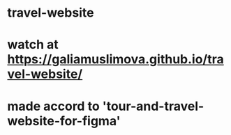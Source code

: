 # travel-website
# watch at https://galiamuslimova.github.io/travel-website/
# made accord to 'tour-and-travel-website-for-figma' 
